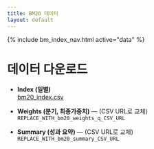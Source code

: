 ```yaml
---
title: BM20 데이터
layout: default
---
```

{% include bm_index_nav.html active="data" %}

# 데이터 다운로드

- **Index (일별)**  
  <a target="_blank" href="https://docs.google.com/spreadsheets/d/e/2PACX-1vTndyrPd3WWwFtfzv2CZxJeDcH-l8ibQIdO5ouYS4HsaGpbeXQQbs6WEr9qPqqZbRoT6cObdFxJpief/pub?gid=720141148&single=true&output=csv">bm20_index.csv</a>

- **Weights (분기, 최종가중치)** — (CSV URL로 교체)  
  <code>REPLACE_WITH_bm20_weights_q_CSV_URL</code>

- **Summary (성과 요약)** — (CSV URL로 교체)  
  <code>REPLACE_WITH_bm20_summary_CSV_URL</code>
